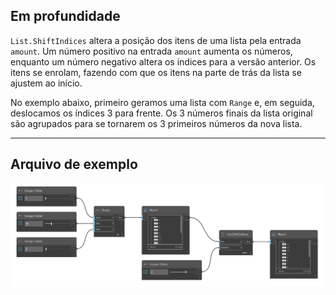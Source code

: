 ## Em profundidade
`List.ShiftIndices` altera a posição dos itens de uma lista pela entrada `amount`. Um número positivo na entrada `amount` aumenta os números, enquanto um número negativo altera os índices para a versão anterior. Os itens se enrolam, fazendo com que os itens na parte de trás da lista se ajustem ao início.

No exemplo abaixo, primeiro geramos uma lista com `Range` e, em seguida, deslocamos os índices 3 para frente. Os 3 números finais da lista original são agrupados para se tornarem os 3 primeiros números da nova lista.
___
## Arquivo de exemplo

![List.ShiftIndices](./DSCore.List.ShiftIndices_img.jpg)
